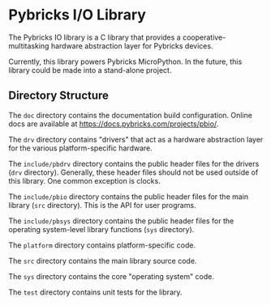 Pybricks I/O Library
====================

The Pybricks IO library is a C library that provides a cooperative-multitasking
hardware abstraction layer for Pybricks devices.

Currently, this library powers Pybricks MicroPython. In the future, this library
could be made into a stand-alone project.

Directory Structure
-------------------

The `doc` directory contains the documentation build configuration. Online docs
are available at <https://docs.pybricks.com/projects/pbio/>.

The `drv` directory contains "drivers" that act as a hardware abstraction layer
for the various platform-specific hardware.

The `include/pbdrv` directory contains the public header files for the drivers
(`drv` directory). Generally, these header files should not be used outside of
this library. One common exception is clocks.

The `include/pbio` directory contains the public header files for the main
library (`src` directory). This is the API for user programs.

The `include/pbsys` directory contains the public header files for the operating
system-level library functions (`sys` directory).

The `platform` directory contains platform-specific code.

The `src` directory contains the main library source code.

The `sys` directory contains the core "operating system" code.

The `test` directory contains unit tests for the library.
